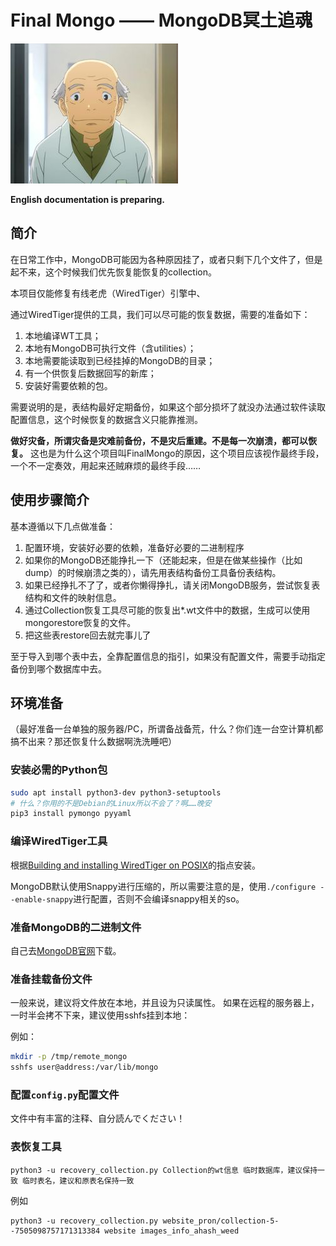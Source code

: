 # Final Mongo —— MongoDB冥土追魂

![冥土追魂](./title_pic.jpg)

**English documentation is preparing.**

## 简介
在日常工作中，MongoDB可能因为各种原因挂了，或者只剩下几个文件了，但是起不来，这个时候我们优先恢复能恢复的collection。

本项目仅能修复有线老虎（WiredTiger）引擎中、

通过WiredTiger提供的工具，我们可以尽可能的恢复数据，需要的准备如下：

1. 本地编译WT工具；
2. 本地有MongoDB可执行文件（含utilities）；
3. 本地需要能读取到已经挂掉的MongoDB的目录；
4. 有一个供恢复后数据回写的新库；
5. 安装好需要依赖的包。

需要说明的是，表结构最好定期备份，如果这个部分损坏了就没办法通过软件读取配置信息，这个时候恢复的数据含义只能靠推测。

**做好灾备，所谓灾备是灾难前备份，不是灾后重建。不是每一次崩溃，都可以恢复。**
这也是为什么这个项目叫FinalMongo的原因，这个项目应该视作最终手段，一个不一定奏效，用起来还贼麻烦的最终手段……

## 使用步骤简介

基本遵循以下几点做准备：
1. 配置环境，安装好必要的依赖，准备好必要的二进制程序
2. 如果你的MongoDB还能挣扎一下（还能起来，但是在做某些操作（比如dump）的时候崩溃之类的），请先用表结构备份工具备份表结构。
3. 如果已经挣扎不了了，或者你懒得挣扎，请关闭MongoDB服务，尝试恢复表结构和文件的映射信息。
4. 通过Collection恢复工具尽可能的恢复出*.wt文件中的数据，生成可以使用mongorestore恢复的文件。
5. 把这些表restore回去就完事儿了

至于导入到哪个表中去，全靠配置信息的指引，如果没有配置文件，需要手动指定备份到哪个数据库中去。

## 环境准备

（最好准备一台单独的服务器/PC，所谓备战备荒，什么？你们连一台空计算机都搞不出来？那还恢复什么数据啊洗洗睡吧）

### 安装必需的Python包
```bash
sudo apt install python3-dev python3-setuptools
# 什么？你用的不是Debian的Linux所以不会了？啊……晚安
pip3 install pymongo pyyaml
```

### 编译WiredTiger工具
根据[Building and installing WiredTiger on POSIX](http://source.wiredtiger.com/3.0.0/build-posix.html)的指点安装。

MongoDB默认使用Snappy进行压缩的，所以需要注意的是，使用`./configure --enable-snappy`进行配置，否则不会编译snappy相关的so。

### 准备MongoDB的二进制文件
自己去[MongoDB官网](https://www.mongodb.com/)下载。

### 准备挂载备份文件
一般来说，建议将文件放在本地，并且设为只读属性。
如果在远程的服务器上，一时半会拷不下来，建议使用sshfs挂到本地：

例如：

```bash
mkdir -p /tmp/remote_mongo
sshfs user@address:/var/lib/mongo
```

### 配置`config.py`配置文件
文件中有丰富的注释、自分読んでください！

### 表恢复工具
```
python3 -u recovery_collection.py Collection的wt信息 临时数据库，建议保持一致 临时表名，建议和原表名保持一致
```
例如
```
python3 -u recovery_collection.py website_pron/collection-5--7505098757171313384 website images_info_ahash_weed
```